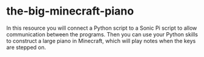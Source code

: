 # the-big-minecraft-piano
In this resource you will connect a Python script to a Sonic Pi script to allow communication between the programs. Then you can use your Python skills to construct a large piano in Minecraft, which will play notes when the keys are stepped on.
